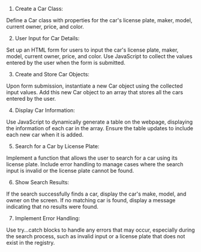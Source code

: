 1. Create a Car Class:

Define a Car class with properties for the car's license plate, maker, model, current owner, price, and color.

2. User Input for Car Details:

Set up an HTML form for users to input the car's license plate, maker, model, current owner, price, and color.
Use JavaScript to collect the values entered by the user when the form is submitted.

3. Create and Store Car Objects:

Upon form submission, instantiate a new Car object using the collected input values.
Add this new Car object to an array that stores all the cars entered by the user.

4. Display Car Information:

Use JavaScript to dynamically generate a table on the webpage, displaying the information of each car in the array.
Ensure the table updates to include each new car when it is added.

5. Search for a Car by License Plate:

Implement a function that allows the user to search for a car using its license plate.
Include error handling to manage cases where the search input is invalid or the license plate cannot be found.

6. Show Search Results:

If the search successfully finds a car, display the car's make, model, and owner on the screen.
If no matching car is found, display a message indicating that no results were found.

7. Implement Error Handling:

Use try...catch blocks to handle any errors that may occur, especially during the search process, such as invalid input or a license plate that does not exist in the registry.